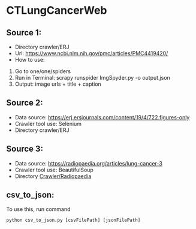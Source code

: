 # CTLungCancerWeb

## Source 1:
- Directory crawler/ERJ
- Url: https://www.ncbi.nlm.nih.gov/pmc/articles/PMC4419420/
- How to use:
1. Go to one/one/spiders
2. Run in Terminal: scrapy runspider ImgSpyder.py -o output.json
3. Output: image urls + title + caption

## Source 2:
- Data source: https://erj.ersjournals.com/content/19/4/722.figures-only
- Crawler tool use: Selenium
- Directory crawler/ERJ


## Source 3:
- Data source: https://radiopaedia.org/articles/lung-cancer-3
- Crawler tool use: BeautifulSoup
- Directory [Crawler/Radiopaedia]('./crawler/radiopaedia')

## csv_to_json:
To use this, run command
```
python csv_to_json.py [csvFilePath] [jsonFilePath]
```